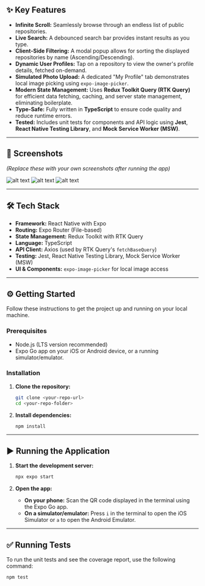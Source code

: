 
## ✨ Key Features

* **Infinite Scroll:** Seamlessly browse through an endless list of public repositories.
* **Live Search:** A debounced search bar provides instant results as you type.
* **Client-Side Filtering:** A modal popup allows for sorting the displayed repositories by name (Ascending/Descending).
* **Dynamic User Profiles:** Tap on a repository to view the owner's profile details, fetched on-demand.
* **Simulated Photo Upload:** A dedicated "My Profile" tab demonstrates local image picking using `expo-image-picker`.
* **Modern State Management:** Uses **Redux Toolkit Query (RTK Query)** for efficient data fetching, caching, and server state management, eliminating boilerplate.
* **Type-Safe:** Fully written in **TypeScript** to ensure code quality and reduce runtime errors.
* **Tested:** Includes unit tests for components and API logic using **Jest**, **React Native Testing Library**, and **Mock Service Worker (MSW)**.

---

## 📸 Screenshots

*(Replace these with your own screenshots after running the app)*

![alt text](image1.png)
![alt text](image-1.png)
![alt text](image-2.png)


---

## 🛠️ Tech Stack

* **Framework:** React Native with Expo
* **Routing:** Expo Router (File-based)
* **State Management:** Redux Toolkit with RTK Query
* **Language:** TypeScript
* **API Client:** Axios (used by RTK Query's `fetchBaseQuery`)
* **Testing:** Jest, React Native Testing Library, Mock Service Worker (MSW)
* **UI & Components:** `expo-image-picker` for local image access

---

## ⚙️ Getting Started

Follow these instructions to get the project up and running on your local machine.

### Prerequisites

* Node.js (LTS version recommended)
* Expo Go app on your iOS or Android device, or a running simulator/emulator.

### Installation

1.  **Clone the repository:**
    ```bash
    git clone <your-repo-url>
    cd <your-repo-folder>
    ```

2.  **Install dependencies:**
    ```bash
    npm install
    ```

---

## ▶️ Running the Application

1.  **Start the development server:**
    ```bash
    npx expo start
    ```

2.  **Open the app:**
    * **On your phone:** Scan the QR code displayed in the terminal using the Expo Go app.
    * **On a simulator/emulator:** Press `i` in the terminal to open the iOS Simulator or `a` to open the Android Emulator.

---

## ✅ Running Tests

To run the unit tests and see the coverage report, use the following command:

```bash
npm test
```